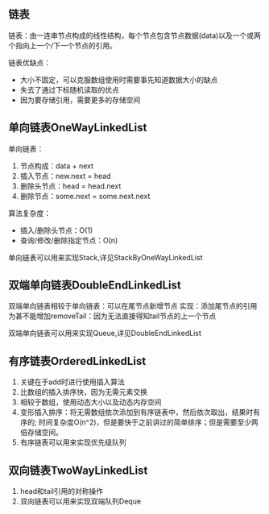 ## 链表
链表：由一连串节点构成的线性结构，每个节点包含节点数据(data)以及一个或两个指向上一个/下一个节点的引用。

链表优缺点：

- 大小不固定，可以克服数组使用时需要事先知道数据大小的缺点
- 失去了通过下标随机读取的优点
- 因为要存储引用，需要更多的存储空间

## 单向链表OneWayLinkedList
单向链表：

1. 节点构成：data + next
2. 插入节点：new.next = head
3. 删除头节点：head = head.next
4. 删除节点：some.next = some.next.next

算法复杂度：

- 插入/删除头节点：O(1)
- 查询/修改/删除指定节点：O(n)

单向链表可以用来实现Stack,详见StackByOneWayLinkedList
## 双端单向链表DoubleEndLinkedList
双端单向链表相较于单向链表：可以在尾节点新增节点
实现：添加尾节点的引用
为甚不能增加removeTail：因为无法直接得知tail节点的上一个节点

双端单向链表可以用来实现Queue,详见DoubleEndLinkedList

## 有序链表OrderedLinkedList
1. 关键在于add时进行使用插入算法
2. 比数组的插入排序快，因为无需元素交换
3. 相较于数组，使用动态大小以及动态内存空间
4. 变形插入排序：将无需数组依次添加到有序链表中，然后依次取出，结果时有序的;
时间复杂度O(n^2)，但是要快于之前讲过的简单排序；但是需要至少两倍存储空间。
5. 有序链表可以用来实现优先级队列

## 双向链表TwoWayLinkedList
1. head和tail引用的对称操作
2. 双向链表可以用来实现双端队列Deque